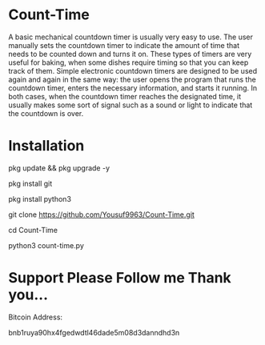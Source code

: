 # Count-Time

A basic mechanical countdown timer is usually very easy to use. The user manually sets the countdown timer to indicate the amount of time that needs to be counted down and turns it on. These types of timers are very useful for baking, when some dishes require timing so that you can keep track of them. Simple electronic countdown timers are designed to be used again and again in the same way: the user opens the program that runs the countdown timer, enters the necessary information, and starts it running. In both cases, when the countdown timer reaches the designated time, it usually makes some sort of signal such as a sound or light to indicate that the countdown is over.

# Installation

pkg update && pkg upgrade -y

pkg install git 

pkg install python3

git clone https://github.com/Yousuf9963/Count-Time.git

cd Count-Time

python3 count-time.py

# Support Please Follow me Thank you...


Bitcoin Address:

bnb1ruya90hx4fgedwdtl46dade5m08d3danndhd3n
